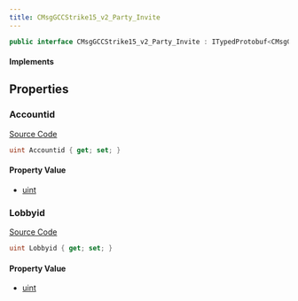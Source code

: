 ```yaml
---
title: CMsgGCCStrike15_v2_Party_Invite
---
```


```csharp
public interface CMsgGCCStrike15_v2_Party_Invite : ITypedProtobuf<CMsgGCCStrike15_v2_Party_Invite>, INativeHandle
```

#### Implements

## Properties

### Accountid

[Source Code](https://github.com/swiftly-solution/swiftlys2/blob/main/managed/src/SwiftlyS2.Generated/Protobufs/Interfaces/CMsgGCCStrike15_v2_Party_Invite.cs#L13)

```csharp
uint Accountid { get; set; }
```

#### Property Value

- [uint](https://learn.microsoft.com/dotnet/api/system.uint32)

### Lobbyid

[Source Code](https://github.com/swiftly-solution/swiftlys2/blob/main/managed/src/SwiftlyS2.Generated/Protobufs/Interfaces/CMsgGCCStrike15_v2_Party_Invite.cs#L16)

```csharp
uint Lobbyid { get; set; }
```

#### Property Value

- [uint](https://learn.microsoft.com/dotnet/api/system.uint32)

